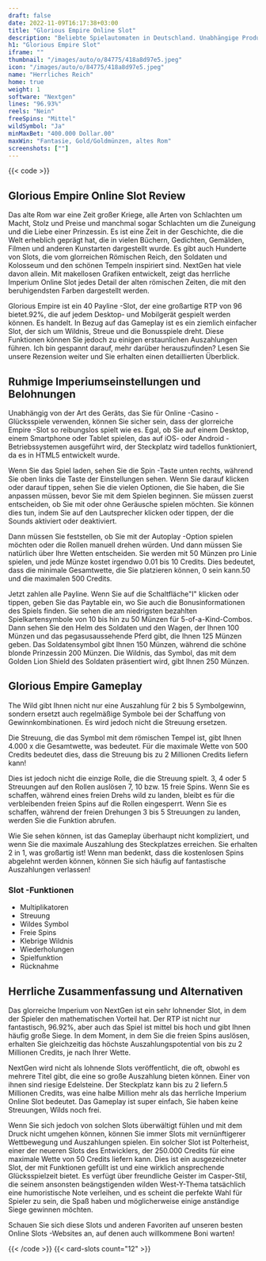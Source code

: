 ```yaml
---
draft: false
date: 2022-11-09T16:17:38+03:00
title: "Glorious Empire Online Slot"
description: "Beliebte Spielautomaten in Deutschland. Unabhängige Produktbewertungen und exklusive Anmeldeangebote. Jetzt spielen!"
h1: "Glorious Empire Slot"
iframe: ""
thumbnail: "/images/auto/o/84775/418a8d97e5.jpeg"
icon: "/images/auto/o/84775/418a8d97e5.jpeg"
name: "Herrliches Reich"
home: true
weight: 1
software: "Nextgen"
lines: "96.93%"
reels: "Nein"
freeSpins: "Mittel"
wildSymbol: "Ja"
minMaxBet: "400.000 Dollar.00"
maxWin: "Fantasie, Gold/Goldmünzen, altes Rom"
screenshots: [""]
---
```


{{< code >}}<h2>Glorious Empire Online Slot Review</h2><p>Das alte Rom war eine Zeit großer Kriege, alle Arten von Schlachten um Macht, Stolz und Preise und manchmal sogar Schlachten um die Zuneigung und die Liebe einer Prinzessin. Es ist eine Zeit in der Geschichte, die die Welt erheblich geprägt hat, die in vielen Büchern, Gedichten, Gemälden, Filmen und anderen Kunstarten dargestellt wurde. Es gibt auch Hunderte von Slots, die vom glorreichen Römischen Reich, den Soldaten und Kolosseum und den schönen Tempeln inspiriert sind. NextGen hat viele davon allein. Mit makellosen Grafiken entwickelt, zeigt das herrliche Imperium Online Slot jedes Detail der alten römischen Zeiten, die mit den beruhigendsten Farben dargestellt werden.</p><p>Glorious Empire ist ein 40 Payline -Slot, der eine großartige RTP von 96 bietet.92%, die auf jedem Desktop- und Mobilgerät gespielt werden können. Es handelt. In Bezug auf das Gameplay ist es ein ziemlich einfacher Slot, der sich um Wildnis, Streue und die Bonusspiele dreht. Diese Funktionen können Sie jedoch zu einigen erstaunlichen Auszahlungen führen. Ich bin gespannt darauf, mehr darüber herauszufinden? Lesen Sie unsere Rezension weiter und Sie erhalten einen detaillierten Überblick.</p><h2>Ruhmige Imperiumseinstellungen und Belohnungen</h2><p>Unabhängig von der Art des Geräts, das Sie für Online -Casino -Glücksspiele verwenden, können Sie sicher sein, dass der glorreiche Empire -Slot so reibungslos spielt wie es. Egal, ob Sie auf einem Desktop, einem Smartphone oder Tablet spielen, das auf iOS- oder Android -Betriebssystemen ausgeführt wird, der Steckplatz wird tadellos funktioniert, da es in HTML5 entwickelt wurde.</p><p>Wenn Sie das Spiel laden, sehen Sie die Spin -Taste unten rechts, während Sie oben links die Taste der Einstellungen sehen. Wenn Sie darauf klicken oder darauf tippen, sehen Sie die vielen Optionen, die Sie haben, die Sie anpassen müssen, bevor Sie mit dem Spielen beginnen. Sie müssen zuerst entscheiden, ob Sie mit oder ohne Geräusche spielen möchten. Sie können dies tun, indem Sie auf den Lautsprecher klicken oder tippen, der die Sounds aktiviert oder deaktiviert.</p><p>Dann müssen Sie feststellen, ob Sie mit der Autoplay -Option spielen möchten oder die Rollen manuell drehen würden. Und dann müssen Sie natürlich über Ihre Wetten entscheiden. Sie werden mit 50 Münzen pro Linie spielen, und jede Münze kostet irgendwo 0.01 bis 10 Credits. Dies bedeutet, dass die minimale Gesamtwette, die Sie platzieren können, 0 sein kann.50 und die maximalen 500 Credits.</p><p>Jetzt zahlen alle Payline. Wenn Sie auf die Schaltfläche"I" klicken oder tippen, geben Sie das Paytable ein, wo Sie auch die Bonusinformationen des Spiels finden. Sie sehen die am niedrigsten bezahlten Spielkartensymbole von 10 bis hin zu 50 Münzen für 5-of-a-Kind-Combos. Dann sehen Sie den Helm des Soldaten und den Wagen, der Ihnen 100 Münzen und das pegasusaussehende Pferd gibt, die Ihnen 125 Münzen geben. Das Soldatensymbol gibt Ihnen 150 Münzen, während die schöne blonde Prinzessin 200 Münzen. Die Wildnis, das Symbol, das mit dem Golden Lion Shield des Soldaten präsentiert wird, gibt Ihnen 250 Münzen.</p><h2>Glorious Empire Gameplay</h2><p>The Wild gibt Ihnen nicht nur eine Auszahlung für 2 bis 5 Symbolgewinn, sondern ersetzt auch regelmäßige Symbole bei der Schaffung von Gewinnkombinationen. Es wird jedoch nicht die Streuung ersetzen.</p><p>Die Streuung, die das Symbol mit dem römischen Tempel ist, gibt Ihnen 4.000 x die Gesamtwette, was bedeutet. Für die maximale Wette von 500 Credits bedeutet dies, dass die Streuung bis zu 2 Millionen Credits liefern kann!</p><p>Dies ist jedoch nicht die einzige Rolle, die die Streuung spielt. 3, 4 oder 5 Streuungen auf den Rollen auslösen 7, 10 bzw. 15 freie Spins. Wenn Sie es schaffen, während eines freien Drehs wild zu landen, bleibt es für die verbleibenden freien Spins auf die Rollen eingesperrt. Wenn Sie es schaffen, während der freien Drehungen 3 bis 5 Streuungen zu landen, werden Sie die Funktion abrufen.</p><p>Wie Sie sehen können, ist das Gameplay überhaupt nicht kompliziert, und wenn Sie die maximale Auszahlung des Steckplatzes erreichen. Sie erhalten 2 in 1, was großartig ist! Wenn man bedenkt, dass die kostenlosen Spins abgelehnt werden können, können Sie sich häufig auf fantastische Auszahlungen verlassen!</p><h3>
Slot -Funktionen</h3><ul>
<li></span>
Multiplikatoren</li>
<li></span>
Streuung</li>
<li></span>
Wildes Symbol</li>
<li></span>
Freie Spins</li>
<li></span>
Klebrige Wildnis</li>
<li></span>
Wiederholungen</li>
<li></span>
Spielfunktion</li>
<li></span>
Rücknahme</li></ul><h2>Herrliche Zusammenfassung und Alternativen</h2><p>Das glorreiche Imperium von NextGen ist ein sehr lohnender Slot, in dem der Spieler den mathematischen Vorteil hat. Der RTP ist nicht nur fantastisch, 96.92%, aber auch das Spiel ist mittel bis hoch und gibt Ihnen häufig große Siege. In dem Moment, in dem Sie die freien Spins auslösen, erhalten Sie gleichzeitig das höchste Auszahlungspotential von bis zu 2 Millionen Credits, je nach Ihrer Wette.</p><p>NextGen wird nicht als lohnende Slots veröffentlicht, die oft, obwohl es mehrere Titel gibt, die eine so große Auszahlung bieten können. Einer von ihnen sind riesige Edelsteine. Der Steckplatz kann bis zu 2 liefern.5 Millionen Credits, was eine halbe Million mehr als das herrliche Imperium Online Slot bedeutet. Das Gameplay ist super einfach, Sie haben keine Streuungen, Wilds noch frei.</p><p>Wenn Sie sich jedoch von solchen Slots überwältigt fühlen und mit dem Druck nicht umgehen können, können Sie immer Slots mit vernünftigerer Wettbewegung und Auszahlungen spielen. Ein solcher Slot ist Polterheist, einer der neueren Slots des Entwicklers, der 250.000 Credits für eine maximale Wette von 50 Credits liefern kann. Dies ist ein ausgezeichneter Slot, der mit Funktionen gefüllt ist und eine wirklich ansprechende Glücksspielzeit bietet. Es verfügt über freundliche Geister im Casper-Stil, die seinem ansonsten beängstigenden wilden West-Y-Thema tatsächlich eine humoristische Note verleihen, und es scheint die perfekte Wahl für Spieler zu sein, die Spaß haben und möglicherweise einige anständige Siege gewinnen möchten.</p><p>Schauen Sie sich diese Slots und anderen Favoriten auf unseren besten Online Slots -Websites an, auf denen auch willkommene Boni warten!</p>{{< /code >}}
 {{< card-slots count="12" >}}